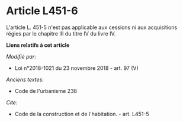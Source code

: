 # Article L451-6

L'article L. 451-5 n'est pas applicable aux cessions ni aux acquisitions régies par le chapitre III du titre IV du livre IV.

**Liens relatifs à cet article**

_Modifié par_:

  - Loi n°2018-1021 du 23 novembre 2018 - art. 97 (V)

_Anciens textes_:

  - Code de l'urbanisme 238

_Cite_:

  - Code de la construction et de l'habitation. - art. L451-5
